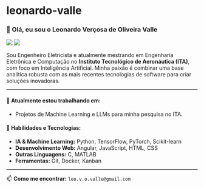 # leonardo-valle

### 👋 Olá, eu sou o Leonardo Verçosa de Oliveira Valle

<p align="left"> 
  <a href="www.linkedin.com/in/leonardo-vercosa-351821147" target="_blank"><img src="https://img.shields.io/badge/-LinkedIn-%230077B5?style=for-the-badge&logo=linkedin&logoColor=white" target="_blank"></a> 
  <a href="https://lattes.cnpq.br/3073595032508961" target="_blank"><img src="https://img.shields.io/badge/Lattes-CV-brightgreen.svg?style=for-the-badge&logo=data:image/svg+xml;base64,...(logo do Lattes SVG)"></a>
</p>

Sou Engenheiro Eletricista e atualmente mestrando em Engenharia Eletrônica e Computação no **Instituto Tecnológico de Aeronáutica (ITA)**, com foco em Inteligência Artificial. Minha paixão é combinar uma base analítica robusta com as mais recentes tecnologias de software para criar soluções inovadoras.

---

#### 🔭 Atualmente estou trabalhando em:
- Projetos de Machine Learning e LLMs para minha pesquisa no ITA.

#### 🌱 Habilidades e Tecnologias:
- **IA & Machine Learning:** Python, TensorFlow, PyTorch, Scikit-learn
- **Desenvolvimento Web:** Angular, JavaScript, HTML, CSS
- **Outras Linguagens:** C, MATLAB
- **Ferramentas:** Git, Docker, Kanban

---

📫 **Como me encontrar:** `leo.v.o.valle@gmail.com`

